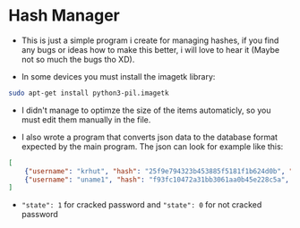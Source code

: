# Hash Manager

- This is just a simple program i create for managing hashes, if you find any bugs or ideas how to make this better, i will love to hear it (Maybe not so much the bugs tho XD).

- In some devices you must install the imagetk library: 
```bash
sudo apt-get install python3-pil.imagetk
```

- I didn't manage to optimze the size of the items automaticly, so you must edit them manually in the file.

- I also wrote a program that converts json data to the database format expected by the main program. The json can look for example like this:
```json
[
    {"username": "krhut", "hash": "25f9e794323b453885f5181f1b624d0b", "password": "123456789", "state": 1},
    {"username": "uname1", "hash": "f93fc10472a31bb3061aa0b45e228c5a", "state": 0}
]
```
- `"state": 1` for cracked password and `"state": 0` for not cracked password
